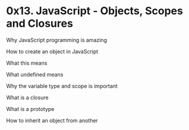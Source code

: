 # 0x13. JavaScript - Objects, Scopes and Closures

Why JavaScript programming is amazing

How to create an object in JavaScript

What this means

What undefined means

Why the variable type and scope is important

What is a closure

What is a prototype

How to inherit an object from another